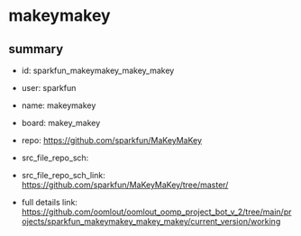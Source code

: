 # makeymakey
 
## summary 
* id: sparkfun_makeymakey_makey_makey
* user: sparkfun
* name: makeymakey
* board: makey_makey
* repo: https://github.com/sparkfun/MaKeyMaKey



* src_file_repo_sch: 
* src_file_repo_sch_link: https://github.com/sparkfun/MaKeyMaKey/tree/master/
* full details link: https://github.com/oomlout/oomlout_oomp_project_bot_v_2/tree/main/projects/sparkfun_makeymakey_makey_makey/current_version/working  







